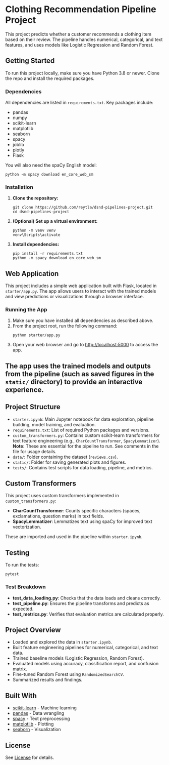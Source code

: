 # Clothing Recommendation Pipeline Project

This project predicts whether a customer recommends a clothing item based on their review. The pipeline handles numerical, categorical, and text features, and uses models like Logistic Regression and Random Forest.

## Getting Started

To run this project locally, make sure you have Python 3.8 or newer. Clone the repo and install the required packages.

### Dependencies

All dependencies are listed in `requirements.txt`. Key packages include:
- pandas
- numpy
- scikit-learn
- matplotlib
- seaborn
- spacy
- joblib
- plotly
- Flask

You will also need the spaCy English model:
```
python -m spacy download en_core_web_sm
```

### Installation

1. **Clone the repository:**
    ```
    git clone https://github.com/reytla/dsnd-pipelines-project.git
    cd dsnd-pipelines-project
    ```
2. **(Optional) Set up a virtual environment:**
    ```
    python -m venv venv
    venv\Scripts\activate
    ```
3. **Install dependencies:**
    ```
    pip install -r requirements.txt
    python -m spacy download en_core_web_sm
    ```
## Web Application

This project includes a simple web application built with Flask, located in `starter/app.py`. The app allows users to interact with the trained models and view predictions or visualizations through a browser interface.

### Running the App

1. Make sure you have installed all dependencies as described above.
2. From the project root, run the following command:
    ```
    python starter/app.py
    ```
3. Open your web browser and go to [http://localhost:5000](http://localhost:5000) to access the app.

The app uses the trained models and outputs from the pipeline (such as saved figures in the `static/` directory) to provide an interactive experience.
---

## Project Structure

- `starter.ipynb`: Main Jupyter notebook for data exploration, pipeline building, model training, and evaluation.
- `requirements.txt`: List of required Python packages and versions.
- `custom_transformers.py`: Contains custom scikit-learn transformers for text feature engineering (e.g., `CharCountTransformer`, `SpacyLemmatizer`).  
  **Note:** These are essential for the pipeline to run. See comments in the file for usage details.
- `data/`: Folder containing the dataset (`reviews.csv`).
- `static/`: Folder for saving generated plots and figures.
- `tests/`: Contains test scripts for data loading, pipeline, and metrics.

## Custom Transformers

This project uses custom transformers implemented in `custom_transformers.py`:
- **CharCountTransformer**: Counts specific characters (spaces, exclamations, question marks) in text fields.
- **SpacyLemmatizer**: Lemmatizes text using spaCy for improved text vectorization.

These are imported and used in the pipeline within `starter.ipynb`.

## Testing

To run the tests:

```
pytest
```

### Test Breakdown

- **test_data_loading.py**: Checks that the data loads and cleans correctly.
- **test_pipeline.py**: Ensures the pipeline transforms and predicts as expected.
- **test_metrics.py**: Verifies that evaluation metrics are calculated properly.

## Project Overview

- Loaded and explored the data in `starter.ipynb`.
- Built feature engineering pipelines for numerical, categorical, and text data.
- Trained baseline models (Logistic Regression, Random Forest).
- Evaluated models using accuracy, classification report, and confusion matrix.
- Fine-tuned Random Forest using `RandomizedSearchCV`.
- Summarized results and findings.

## Built With

* [scikit-learn](https://scikit-learn.org/) - Machine learning
* [pandas](https://pandas.pydata.org/) - Data wrangling
* [spacy](https://spacy.io/) - Text preprocessing
* [matplotlib](https://matplotlib.org/) - Plotting
* [seaborn](https://seaborn.pydata.org/) - Visualization

## License

See [License](LICENSE.txt) for details.